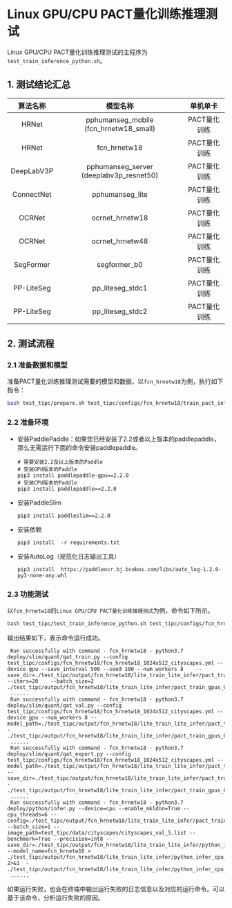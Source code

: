 # Linux GPU/CPU PACT量化训练推理测试

Linux GPU/CPU PACT量化训练推理测试的主程序为`test_train_inference_python.sh`。

## 1. 测试结论汇总

| 算法名称 | 模型名称 | 单机单卡 |
|  :----: |   :----:  |    :----:  |  
|  HRNet  | pphumanseg_mobile (fcn_hrnetw18_small) | PACT量化训练 |
|  HRNet  | fcn_hrnetw18 | PACT量化训练 |
|  DeepLabV3P  | pphumanseg_server (deeplabv3p_resnet50) | PACT量化训练 |
|  ConnectNet  | pphumanseg_lite | PACT量化训练 |
|  OCRNet  | ocrnet_hrnetw18 | PACT量化训练 |
|  OCRNet  | ocrnet_hrnetw48 | PACT量化训练 |
|  SegFormer  | segformer_b0 | PACT量化训练 |
|  PP-LiteSeg  | pp_liteseg_stdc1 | PACT量化训练 |
|  PP-LiteSeg  | pp_liteseg_stdc2 | PACT量化训练 |


## 2. 测试流程

### 2.1 准备数据和模型

准备PACT量化训练推理测试需要的模型和数据。以`fcn_hrnetw18`为例，执行如下指令：

```bash
bash test_tipc/prepare.sh test_tipc/configs/fcn_hrnetw18/train_pact_infer_python.txt lite_train_lite_infer
```

### 2.2 准备环境


- 安装PaddlePaddle：如果您已经安装了2.2或者以上版本的paddlepaddle，那么无需运行下面的命令安装paddlepaddle。
    ```
    # 需要安装2.2及以上版本的Paddle
    # 安装GPU版本的Paddle
    pip3 install paddlepaddle-gpu==2.2.0
    # 安装CPU版本的Paddle
    pip3 install paddlepaddle==2.2.0
    ```
- 安装PaddleSlim
    ```
    pip3 install paddleslim==2.2.0
    ```
- 安装依赖
    ```
    pip3 install  -r requirements.txt
    ```
- 安装AutoLog（规范化日志输出工具）
    ```
    pip3 install  https://paddleocr.bj.bcebos.com/libs/auto_log-1.2.0-py3-none-any.whl
    ```


### 2.3 功能测试

以`fcn_hrnetw18`的`Linux GPU/CPU PACT量化训练推理测试`为例，命令如下所示。

```bash
bash test_tipc/test_train_inference_python.sh test_tipc/configs/fcn_hrnetw18/train_pact_infer_python.txt lite_train_lite_infer
```

输出结果如下，表示命令运行成功。

```
 Run successfully with command - fcn_hrnetw18 - python3.7 deploy/slim/quant/qat_train.py --config test_tipc/configs/fcn_hrnetw18/fcn_hrnetw18_1024x512_cityscapes.yml --device gpu --save_interval 500 --seed 100 --num_workers 8    --save_dir=./test_tipc/output/fcn_hrnetw18/lite_train_lite_infer/pact_train_gpus_0_autocast_null --iters=20    --batch_size=2     - ./test_tipc/output/fcn_hrnetw18/lite_train_lite_infer/pact_train_gpus_0_autocast_null_nodes_1.log
 ......
 Run successfully with command - fcn_hrnetw18 - python3.7 deploy/slim/quant/qat_val.py --config test_tipc/configs/fcn_hrnetw18/fcn_hrnetw18_1024x512_cityscapes.yml --device gpu --num_workers 8 --model_path=./test_tipc/output/fcn_hrnetw18/lite_train_lite_infer/pact_train_gpus_0_autocast_null/iter_20/model.pdparams     - ./test_tipc/output/fcn_hrnetw18/lite_train_lite_infer/pact_train_gpus_0_autocast_null_nodes_1_eval.log
 ......
 Run successfully with command - fcn_hrnetw18 - python3.7 deploy/slim/quant/qat_export.py --config test_tipc/configs/fcn_hrnetw18/fcn_hrnetw18_1024x512_cityscapes.yml --model_path=./test_tipc/output/fcn_hrnetw18/lite_train_lite_infer/pact_train_gpus_0_autocast_null/iter_20/model.pdparams --save_dir=./test_tipc/output/fcn_hrnetw18/lite_train_lite_infer/pact_train_gpus_0_autocast_null - ./test_tipc/output/fcn_hrnetw18/lite_train_lite_infer/pact_train_gpus_0_autocast_null_nodes_1_export.log
 ......
 Run successfully with command - fcn_hrnetw18 - python3.7 deploy/python/infer.py --device=cpu --enable_mkldnn=True --cpu_threads=6 --config=./test_tipc/output/fcn_hrnetw18/lite_train_lite_infer/pact_train_gpus_0_autocast_null//deploy.yaml --batch_size=1 --image_path=test_tipc/data/cityscapes/cityscapes_val_5.list --benchmark=True --precision=int8 --save_dir=./test_tipc/output/fcn_hrnetw18/lite_train_lite_infer/python_infer_cpu_usemkldnn_True_threads_6_precision_int8_batchsize_1_results --model_name=fcn_hrnetw18 > ./test_tipc/output/fcn_hrnetw18/lite_train_lite_infer/python_infer_cpu_gpu_0_usemkldnn_True_threads_6_precision_int8_batchsize_1.log 2>&1  - ./test_tipc/output/fcn_hrnetw18/lite_train_lite_infer/python_infer_cpu_gpu_0_usemkldnn_True_threads_6_precision_int8_batchsize_1.log
 ......
```

如果运行失败，也会在终端中输出运行失败的日志信息以及对应的运行命令。可以基于该命令，分析运行失败的原因。
